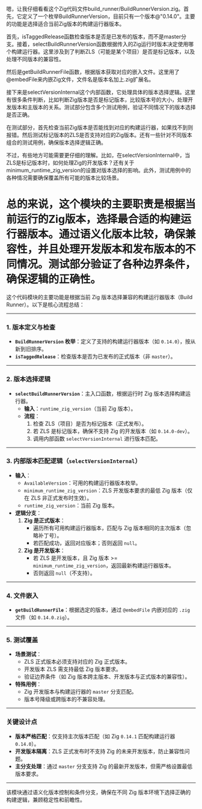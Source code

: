 嗯，让我仔细看看这个Zig代码文件build_runner/BuildRunnerVersion.zig。首先，它定义了一个枚举BuildRunnerVersion，目前只有一个版本@"0.14.0"。主要的功能是选择适合当前Zig版本的构建运行器版本。

首先，isTaggedRelease函数检查版本是否是已发布的版本，而不是master分支。接着，selectBuildRunnerVersion函数根据传入的Zig运行时版本决定使用哪个构建运行器。这里涉及到了判断ZLS（可能是某个项目）是否是标记版本，以及处理不同版本的兼容性。

然后是getBuildRunnerFile函数，根据版本获取对应的嵌入文件。这里用了@embedFile来内嵌Zig文件，文件名是版本名加上.zig扩展名。

接下来是selectVersionInternal这个内部函数，它处理具体的版本选择逻辑。这里有很多条件判断，比如判断Zig版本是否是标记版本，比较版本号的大小，处理开发版本和主版本的关系。测试部分包含多个测试用例，验证不同情况下的版本选择是否正确。

在测试部分，首先检查当前Zig版本是否能找到对应的构建运行器，如果找不到则报错。然后测试标记版本的ZLS是否支持对应的Zig版本。还有一些针对不同版本组合的测试用例，确保版本选择逻辑正确。

不过，有些地方可能需要更仔细的理解。比如，在selectVersionInternal中，当ZLS是标记版本时，如何处理Zig的开发版本？还有关于minimum_runtime_zig_version的设置对版本选择的影响。此外，测试用例中的各种情况需要确保覆盖所有可能的版本比较场景。

总的来说，这个模块的主要职责是根据当前运行的Zig版本，选择最合适的构建运行器版本。通过语义化版本比较，确保兼容性，并且处理开发版本和发布版本的不同情况。测试部分验证了各种边界条件，确保逻辑的正确性。
================================================
这个代码模块的主要功能是根据当前 Zig 版本选择兼容的构建运行器版本（Build Runner）。以下是核心流程总结：

---

### **1. 版本定义与检查**
- **`BuildRunnerVersion` 枚举**：定义了支持的构建运行器版本（如 `0.14.0`），按从新到旧排序。
- **`isTaggedRelease`**：检查版本是否为已发布的正式版本（非 `master`）。

---

### **2. 版本选择逻辑**
- **`selectBuildRunnerVersion`**：主入口函数，根据运行时 Zig 版本选择构建运行器。
  - **输入**：`runtime_zig_version`（当前 Zig 版本）。
  - **流程**：
    1. 检查 ZLS（项目）是否为标记版本（正式发布）。
    2. 若 ZLS 是标记版本，确保不支持 Zig 的开发版本（如 `0.14.0-dev`）。
    3. 调用内部函数 `selectVersionInternal` 进行版本匹配。

---

### **3. 内部版本匹配逻辑（`selectVersionInternal`）**
- **输入**：
  - `AvailableVersion`：可用的构建运行器版本枚举。
  - `minimum_runtime_zig_version`：ZLS 开发版本要求的最低 Zig 版本（仅在 ZLS 非正式发布时生效）。
  - `runtime_zig_version`：当前 Zig 版本。
- **逻辑分支**：
  1. **Zig 是正式版本**：
     - 遍历所有可用构建运行器版本，匹配与 Zig 版本相同的主次版本（忽略补丁号）。
     - 若匹配成功，返回对应版本；否则返回 `null`。
  2. **Zig 是开发版本**：
     - 若 ZLS 是开发版本，且 Zig 版本 >= `minimum_runtime_zig_version`，返回最新构建运行器版本。
     - 否则返回 `null`（不支持）。

---

### **4. 文件嵌入**
- **`getBuildRunnerFile`**：根据选定的版本，通过 `@embedFile` 内嵌对应的 `.zig` 文件（如 `0.14.0.zig`）。

---

### **5. 测试覆盖**
- **场景测试**：
  - ZLS 正式版本必须支持对应的 Zig 正式版本。
  - 开发版本 ZLS 需支持最低 Zig 版本要求。
  - 验证边界条件（如 Zig 版本跨主版本、开发版本与正式版本的兼容性）。
- **特殊用例**：
  - Zig 开发版本与构建运行器的 `master` 分支匹配。
  - 版本号降级或跨版本的不兼容处理。

---

### **关键设计点**
- **版本严格匹配**：仅支持主次版本匹配（如 Zig `0.14.1` 匹配构建运行器 `0.14.0`）。
- **开发版本隔离**：ZLS 正式发布时不支持 Zig 的未来开发版本，防止兼容性问题。
- **主分支处理**：通过 `master` 分支支持 Zig 的最新开发版本，但需严格设置最低版本要求。

---

该模块通过语义化版本控制和条件分支，确保在不同 Zig 版本环境下选择正确的构建逻辑，兼顾稳定性和前瞻性。
